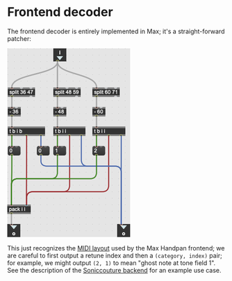 # Frontend decoder

The frontend decoder is entirely implemented in Max; it's a straight-forward
patcher:

![](/docs/img/frontend-decode.png)

This just recognizes the [MIDI layout](/docs/frontend/MidiLayout.md]) used by
the Max Handpan frontend; we are careful to first output a retune index and then
a `(category, index)` pair; for example, we might output `(2, 1)` to mean
"ghost note at tone field 1". See the description of the
[Soniccouture backend](/docs/docs/backend/Soniccouture.md)
for an example use case.
